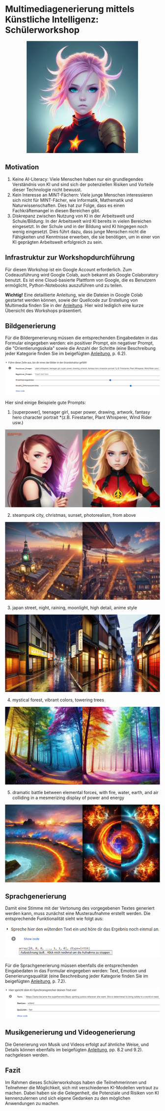 # Multimediagenerierung mittels Künstliche Intelligenz: Schülerworkshop

<p align="center">
  <img src="img/title_img.png" alt="Title image" />
</p>

## Motivation

1. Keine AI-Literacy: Viele Menschen haben nur ein grundlegendes Verständnis von KI und sind sich der potenziellen Risiken und Vorteile dieser Technologie nicht bewusst.
2. Kein Interesse an MINT-Fächern: Viele junge Menschen interessieren sich nicht für MINT-Fächer, wie Informatik, Mathematik und Naturwissenschaften. Dies hat zur Folge, dass es einen Fachkräftemangel in diesen Bereichen gibt.
3. Diskrepanz zwischen Nutzung von KI in der Arbeitswelt und Schule/Bildung: In der Arbeitswelt wird KI bereits in vielen Bereichen eingesetzt. In der Schule und in der Bildung wird KI hingegen noch wenig eingesetzt. Dies führt dazu, dass junge Menschen nicht die Fähigkeiten und Kenntnisse erwerben, die sie benötigen, um in einer von KI geprägten Arbeitswelt erfolgreich zu sein.

## Infrastruktur zur Workshopdurchführung

Für diesen Workshop ist ein Google Account erforderlich. Zum Codeausführung wird Google Colab, auch bekannt als Google Colaboratory benutzt. Es ist eine Cloud-basierte Plattform von Google, die es Benutzern ermöglicht, Python-Notebooks auszuführen und zu teilen.

**Wichtig!** Eine detaillierte Anleitung, wie die Dateien in Google Colab gestartet werden können, sowie der Quellcode zur Erstellung von Multimedia finden Sie in der [Anleitung](ANLEITUNG_4.pdf). Hier wird lediglich eine kurze Übersicht des Workshops präsentiert.

## Bildgenerierung

Für die Bildergenerierung müssen die entsprechenden Eingabedaten in das Formular eingegeben werden: ein positiver Prompt, ein negativer Prompt, die "Orientierungsskala" sowie die Anzahl der Schritte (eine Beschreibung jeder Kategorie finden Sie im beigefügten [Anleitung](ANLEITUNG_4.pdf), p. 6.2).

![Bildgenerierung prompts](img/bildgenerierung_prompts.png)

Hier sind einige Beispiele gute Prompts:

1. [superpower], teenager girl, super power, drawing, artwork, fantasy hero character portrait \*(z.B. Firestarter, Plant Whisperer, Wind Rider usw.)

![Img1](img/img_1.png)

2. steampunk city, christmas, sunset, photorealism, from above

![Img3](img/img_3.png)

3. japan street, night, raining, moonlight, high detail, anime style

![Img4](img/img_4.png)

4. mystical forest, vibrant colors, towering trees

![Img5](img/img_5.png)

5. dramatic battle between elemental forces, with fire, water, earth, and air colliding in a mesmerizing display of power and energy

![Img6](img/img_6.png)

## Sprachgenerierung

Damit eine Stimme mit der Vertonung des vorgegebenen Textes generiert werden kann, muss zunächst eine Musteraufnahme erstellt werden. Die entsprechende Funktionalität sieht wie folgt aus:

![Musteraufnahme](img/sprachgenerierung_aufnahme.png)

Für die Sprachgenerierung müssen ebenfalls die entsprechenden Eingabedaten in das Formular eingegeben werden: Text, Emotion und Generierungsqualität (eine Beschreibung jeder Kategorie finden Sie im beigefügten [Anleitung](ANLEITUNG_4.pdf), p. 7.2).

![Sprachgenerierung prompts](img/sprachgenerierung_prompts.png)

## Musikgenerierung und Videogenerierung

Die Generierung von Musik und Videos erfolgt auf ähnliche Weise, und Details können ebenfalls im beigefügten [Anleitung](ANLEITUNG_4.pdf), pp. 8.2 und 9.2). nachgelesen werden.

## Fazit

Im Rahmen dieses Schülerworkshops haben die Teilnehmerinnen und Teilnehmer die Möglichkeit, sich mit verschiedenen KI-Modellen vertraut zu machen. Dabei haben sie die Gelegenheit, die Potenziale und Risiken von KI kennenzulernen und sich eigene Gedanken zu den möglichen Anwendungen zu machen.
